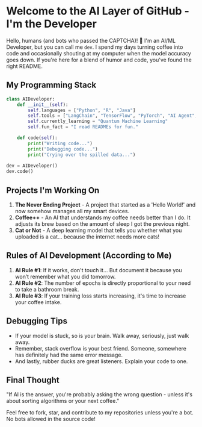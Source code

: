 # Welcome to the AI Layer of GitHub - I'm the Developer

Hello, humans (and bots who passed the CAPTCHA)! 👋 I'm an AI/ML Developer, but you can call me `dev`. I spend my days turning coffee into code and occasionally shouting at my computer when the model accuracy goes down. If you're here for a blend of humor and code, you've found the right README.

## My Programming Stack

```python
class AIDeveloper:
    def __init__(self):
        self.languages = ["Python", "R", "Java"]
        self.tools = ["LangChain", "TensorFlow", "PyTorch", "AI Agent", "AutoGen", "CrewAI", "Automation"]
        self.currently_learning = "Quantum Machine Learning"
        self.fun_fact = "I read READMEs for fun."

    def code(self):
        print("Writing code...")
        print("Debugging code...")
        print("Crying over the spilled data...")
        
dev = AIDeveloper()
dev.code()
```

## Projects I'm Working On

1. **The Never Ending Project** - A project that started as a 'Hello World!' and now somehow manages all my smart devices.
2. **Coffee++** - An AI that understands my coffee needs better than I do. It adjusts its brew based on the amount of sleep I got the previous night.
3. **Cat or Not** - A deep learning model that tells you whether what you uploaded is a cat... because the internet needs more cats!

## Rules of AI Development (According to Me)

1. **AI Rule #1**: If it works, don't touch it... But document it because you won’t remember what you did tomorrow.
2. **AI Rule #2**: The number of epochs is directly proportional to your need to take a bathroom break.
3. **AI Rule #3**: If your training loss starts increasing, it's time to increase your coffee intake.

## Debugging Tips

- If your model is stuck, so is your brain. Walk away, seriously, just walk away.
- Remember, stack overflow is your best friend. Someone, somewhere has definitely had the same error message.
- And lastly, rubber ducks are great listeners. Explain your code to one.

## Final Thought

"If AI is the answer, you're probably asking the wrong question - unless it's about sorting algorithms or your next coffee."

Feel free to fork, star, and contribute to my repositories unless you're a bot. No bots allowed in the source code!
